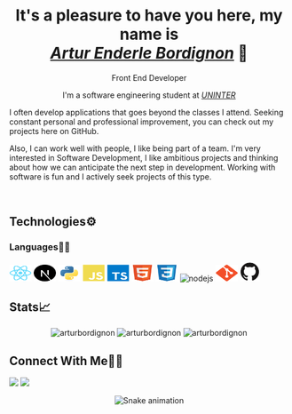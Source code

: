 <div>
  <h1 align="center">It's a pleasure to have you here, my name is <br><a href="https://www.linkedin.com/in/arturbordignon/"><i>Artur Enderle Bordignon</i></a> 🚀</h1>
  <p align="center">Front End Developer</p>
  <p align="center">I'm a software engineering student at <a href="https://uninter.com"><i>UNINTER</i></a>
    
  <p>I often develop applications that goes beyond the classes I attend. Seeking constant personal and professional improvement, you can check out my projects here on GitHub.</p> 

  <p>Also, I can work well with people, I like being part of a team. I'm very interested in Software Development, I like ambitious projects and thinking about how we can anticipate the next step in development. Working with software is fun and I actively seek projects of this type.</p>
</div>
<br>

## Technologies⚙️

### Languages✍🏼

  <img alt="React" height="30" width="40" src="https://raw.githubusercontent.com/devicons/devicon/master/icons/react/react-original.svg"> <img alt="NextJS" height="30" width="40" src="https://github.com/devicons/devicon/blob/master/icons/nextjs/nextjs-original.svg"> <img alt="Python" height="30" width="40" src="https://github.com/devicons/devicon/blob/master/icons/python/python-original.svg"> <img alt="Js" height="30" width="40" src="https://raw.githubusercontent.com/devicons/devicon/master/icons/javascript/javascript-plain.svg"> <img alt="Ts" height="30" width="40" src="https://raw.githubusercontent.com/devicons/devicon/master/icons/typescript/typescript-plain.svg"> <img alt="HTML" height="30" width="40" src="https://raw.githubusercontent.com/devicons/devicon/master/icons/html5/html5-original.svg"> <img alt="CSS" height="30" width="40" src="https://raw.githubusercontent.com/devicons/devicon/master/icons/css3/css3-original.svg"> <img alt="nodejs" height="30" width="40" src="https://cdn.worldvectorlogo.com/logos/nodejs-icon.svg"> <img alt="git" height="30" width="40" src="https://raw.githubusercontent.com/devicons/devicon/master/icons/git/git-original.svg"> <img alt="github" height="35" width="35" src="https://raw.githubusercontent.com/devicons/devicon/master/icons/github/github-original.svg">
  
## Stats📈

<p align="center">
<img width="40%" src="https://github-readme-stats.vercel.app/api/top-langs?username=arturbordignon&show_icons=true&theme=dracula&title_color=ff8000&text_color=ffffff&bg_color=6a6a6a&locale=en&layout=compact&hide_border=true" alt="arturbordignon" /> 
<img width="48%" src="https://github-readme-stats.vercel.app/api?username=arturbordignon&show_icons=true&theme=dracula&title_color=ff8000&text_color=ffffff&bg_color=6a6a6a&locale=en&hide_border=true" alt="arturbordignon" />
<img width="48%" src="https://github-readme-streak-stats.herokuapp.com/?user=arturbordignon&theme=highcontrast&hide_border=true" alt="arturbordignon" />
</p>
  
## Connect With Me👋🏼

<p align="left">  
<a href="https://linkedin.com/in/arturbordignon" target="blank"><img src="https://img.icons8.com/color/35/000000/linkedin.png"/></a>
<a href="mailto:arthurbordignon@hotmail.com"><img src="https://img.shields.io/badge/-Gmail-%23333?style=for-the-badge&logo=gmail&logoColor=white" target="_blank"></a>
 

<div align="center">
  
  ![Snake animation](https://github.com/danielbped/danielbped/blob/output/github-contribution-grid-snake.svg)
  
</div>
